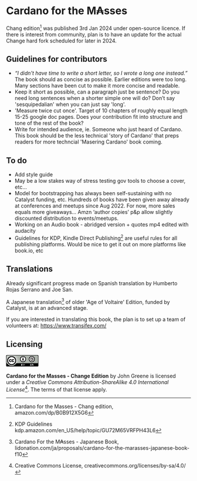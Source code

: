 # Cardano for the M₳sses

Chang edition[^1] was published 3rd Jan 2024 under open-source licence. If there is interest from community, plan is to have an update for the actual Change hard fork scheduled for later in 2024.  

## Guidelines for contributors  
- _“I didn't have time to write a short letter, so I wrote a long one instead.”_  
The book should as concise as possible. Earlier editions were too long. Many sections have been cut to make it more concise and readable.
- Keep it short as possible, can a paragraph just be sentence? Do you need long sentences when a shorter simple one will do? Don’t say 'sesquipedalian' when you can just say 'long'.
- 'Measure twice cut once'. Target of 10 chapters of roughly equal length 15-25 google doc pages. Does your contribution fit into structure and tone of the rest of the book? 
- Write for intended audience, ie. Someone who just heard of Cardano. This book should be the less technical 'story of Cardano' that preps readers for more techncial 'Masering Cardano' book coming.

## To do
- Add style guide 
- May be a low stakes way of stress testing gov tools to choose a cover, etc…
- Model for bootstrapping has always been self-sustaining with no Catalyst funding, etc. Hundreds of books have been given away already at conferences and meetups since Aug 2022. For now, more sales equals more giveaways... Amzn ‘author copies’ p&p allow slightly discounted distribution to events/meetups.
- Working on an Audio book - abridged version + quotes mp4 edited with audacity
- Guidelines for KDP, Kindle Direct Publishing[^2] are useful rules for all publishing platforms. Would be nice to get it out on more platforms like book.io, etc

## Translations 

Already significant progress made on Spanish translation by Humberto Rojas Serrano and Joe San.

A Japanese translation[^4] of older 'Age of Voltaire' Edition, funded by Catalyst, is at an advanced stage.

If you are interested in translating this book, the plan is to set up a team of volunteers at: https://www.transifex.com/

## Licensing

![alt text](https://github.com/johnnygreeney/CardanoForTheMasses/blob/main/images/CC.png "Creative Commons")

**Cardano for the Masses - Change Edition** by John Greene is licensed under a _Creative Commons Attribution-ShareAlike 4.0 International License_[^3]. The terms of that license apply.	


[^1]: Cardano for the Masses - Chang edition, amazon.com/dp/B0B912X5G6
[^2]: KDP Guidelines kdp.amazon.com/en_US/help/topic/GU72M65VRFPH43L6
[^3]: Creative Commons License, creativecommons.org/licenses/by-sa/4.0/
[^4]: Cardano For the M₳sses - Japanese Book, lidonation.com/ja/proposals/cardano-for-the-marasses-japanese-book-f10



